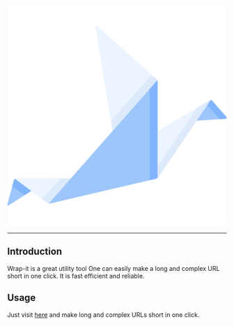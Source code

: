 <p align="center"><img src="https://github.com/r-sabharwal/wrap-it/blob/master/client/build/logo.svg"/></p>

<hr>

## Introduction

Wrap-it is a great utility tool One can easily make a long and complex URL short in one click. It is fast efficient and reliable.

## Usage

Just visit [here](https://wrapit.netlify.app/)
and make long and complex URLs short in one click.
